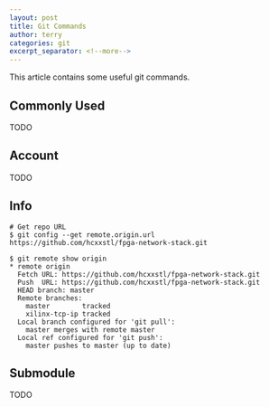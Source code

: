 ```yaml
---
layout: post
title: Git Commands
author: terry
categories: git
excerpt_separator: <!--more-->
---
```


This article contains some useful git commands.
<!--more-->

## Commonly Used

TODO

## Account

TODO

## Info

```shell
# Get repo URL
$ git config --get remote.origin.url
https://github.com/hcxxstl/fpga-network-stack.git

$ git remote show origin
* remote origin
  Fetch URL: https://github.com/hcxxstl/fpga-network-stack.git
  Push  URL: https://github.com/hcxxstl/fpga-network-stack.git
  HEAD branch: master
  Remote branches:
    master        tracked
    xilinx-tcp-ip tracked
  Local branch configured for 'git pull':
    master merges with remote master
  Local ref configured for 'git push':
    master pushes to master (up to date)
```

## Submodule

TODO
